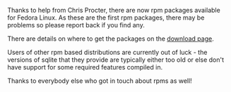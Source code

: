 <!--
.. title: Fedora packages available
.. slug: fedora-packages-available
.. date: 2010-05-14 15:43:10
.. tags: Packaging
.. category:
.. link:
.. description:
.. type: text
-->

Thanks to help from Chris Procter, there are now rpm packages available for
Fedora Linux. As these are the first rpm packages, there may be problems so
please report back if you find any.

There are details on where to get the packages on the [download page].

Users of other rpm based distributions are currently out of luck - the versions
of sqlite that they provide are typically either too old or else don't have
support for some required features compiled in.

Thanks to everybody else who got in touch about rpms as well!

[download page]: /download
